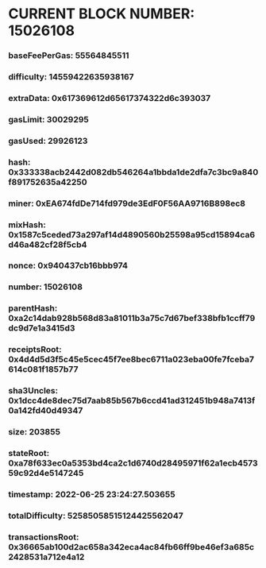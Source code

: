 # CURRENT BLOCK NUMBER: 15026108

### baseFeePerGas: 55564845511
### difficulty: 14559422635938167
### extraData: 0x617369612d65617374322d6c393037
### gasLimit: 30029295
### gasUsed: 29926123
### hash: 0x333338acb2442d082db546264a1bbda1de2dfa7c3bc9a840f891752635a42250
### miner: 0xEA674fdDe714fd979de3EdF0F56AA9716B898ec8
### mixHash: 0x1587c5ceded73a297af14d4890560b25598a95cd15894ca6d46a482cf28f5cb4
### nonce: 0x940437cb16bbb974
### number: 15026108
### parentHash: 0xa2c14dab928b568d83a81011b3a75c7d67bef338bfb1ccff79dc9d7e1a3415d3
### receiptsRoot: 0x4d4d5d3f5c45e5cec45f7ee8bec6711a023eba00fe7fceba7614c081f1857b77
### sha3Uncles: 0x1dcc4de8dec75d7aab85b567b6ccd41ad312451b948a7413f0a142fd40d49347
### size: 203855
### stateRoot: 0xa78f633ec0a5353bd4ca2c1d6740d28495971f62a1ecb457359c92d4e5147245
### timestamp: 2022-06-25 23:24:27.503655
### totalDifficulty: 52585058515124425562047
### transactionsRoot: 0x36665ab100d2ac658a342eca4ac84fb66ff9be46ef3a685c2428531a712e4a12
